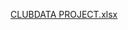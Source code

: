 [CLUBDATA PROJECT.xlsx](https://github.com/Mayorkay12/Excel-Projects/files/11348609/CLUBDATA.PROJECT.xlsx)
